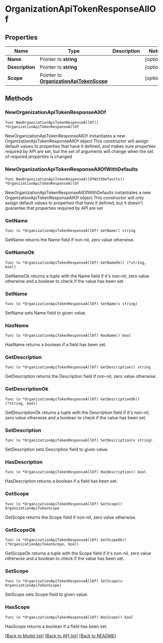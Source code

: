 # OrganizationApiTokenResponseAllOf

## Properties

Name | Type | Description | Notes
------------ | ------------- | ------------- | -------------
**Name** | Pointer to **string** |  | [optional] 
**Description** | Pointer to **string** |  | [optional] 
**Scope** | Pointer to [**OrganizationApiTokenScope**](OrganizationApiTokenScope.md) |  | [optional] 

## Methods

### NewOrganizationApiTokenResponseAllOf

`func NewOrganizationApiTokenResponseAllOf() *OrganizationApiTokenResponseAllOf`

NewOrganizationApiTokenResponseAllOf instantiates a new OrganizationApiTokenResponseAllOf object
This constructor will assign default values to properties that have it defined,
and makes sure properties required by API are set, but the set of arguments
will change when the set of required properties is changed

### NewOrganizationApiTokenResponseAllOfWithDefaults

`func NewOrganizationApiTokenResponseAllOfWithDefaults() *OrganizationApiTokenResponseAllOf`

NewOrganizationApiTokenResponseAllOfWithDefaults instantiates a new OrganizationApiTokenResponseAllOf object
This constructor will only assign default values to properties that have it defined,
but it doesn't guarantee that properties required by API are set

### GetName

`func (o *OrganizationApiTokenResponseAllOf) GetName() string`

GetName returns the Name field if non-nil, zero value otherwise.

### GetNameOk

`func (o *OrganizationApiTokenResponseAllOf) GetNameOk() (*string, bool)`

GetNameOk returns a tuple with the Name field if it's non-nil, zero value otherwise
and a boolean to check if the value has been set.

### SetName

`func (o *OrganizationApiTokenResponseAllOf) SetName(v string)`

SetName sets Name field to given value.

### HasName

`func (o *OrganizationApiTokenResponseAllOf) HasName() bool`

HasName returns a boolean if a field has been set.

### GetDescription

`func (o *OrganizationApiTokenResponseAllOf) GetDescription() string`

GetDescription returns the Description field if non-nil, zero value otherwise.

### GetDescriptionOk

`func (o *OrganizationApiTokenResponseAllOf) GetDescriptionOk() (*string, bool)`

GetDescriptionOk returns a tuple with the Description field if it's non-nil, zero value otherwise
and a boolean to check if the value has been set.

### SetDescription

`func (o *OrganizationApiTokenResponseAllOf) SetDescription(v string)`

SetDescription sets Description field to given value.

### HasDescription

`func (o *OrganizationApiTokenResponseAllOf) HasDescription() bool`

HasDescription returns a boolean if a field has been set.

### GetScope

`func (o *OrganizationApiTokenResponseAllOf) GetScope() OrganizationApiTokenScope`

GetScope returns the Scope field if non-nil, zero value otherwise.

### GetScopeOk

`func (o *OrganizationApiTokenResponseAllOf) GetScopeOk() (*OrganizationApiTokenScope, bool)`

GetScopeOk returns a tuple with the Scope field if it's non-nil, zero value otherwise
and a boolean to check if the value has been set.

### SetScope

`func (o *OrganizationApiTokenResponseAllOf) SetScope(v OrganizationApiTokenScope)`

SetScope sets Scope field to given value.

### HasScope

`func (o *OrganizationApiTokenResponseAllOf) HasScope() bool`

HasScope returns a boolean if a field has been set.


[[Back to Model list]](../README.md#documentation-for-models) [[Back to API list]](../README.md#documentation-for-api-endpoints) [[Back to README]](../README.md)


